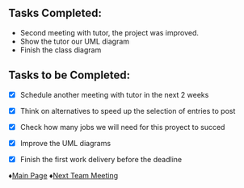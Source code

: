 ## Tasks Completed:
* Second meeting with tutor, the project was improved.
* Show the tutor our UML diagram 
* Finish the class diagram
## Tasks to be Completed:
- [X] Schedule another meeting with tutor in the next 2 weeks
- [X] Think on alternatives to speed up the selection of entries to post
- [X] Check how many jobs we will need for this proyect to succed
- [X] Improve the UML diagrams
- [X] Finish the first work delivery before the deadline



♦[Main Page](https://github.com/Edwin-Lines/Project-Cosmos)
♦[Next Team Meeting](https://github.com/Edwin-Lines/Project-Cosmos/edit/main/Documentation/Project%20Logs/First%20Deadline%20Logs/1.%20TM_16-09-2021.md)
